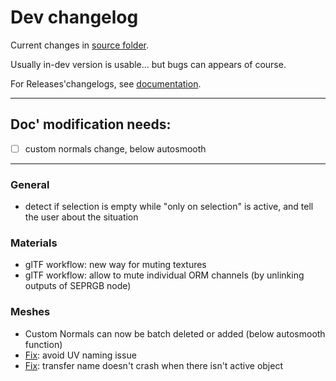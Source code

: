 # Dev changelog

Current changes in [source folder](https://github.com/Vinc3r/BlenderScripts/tree/master/nothing-is-3d).

Usually in-dev version is usable... but bugs can appears of course.

For Releases'changelogs, see [documentation](https://github.com/Vinc3r/ReTiCo/wiki/Changelog).

---
## Doc' modification needs:
* [ ] custom normals change, below autosmooth
---

### General

- detect if selection is empty while "only on selection" is active, and tell the user about the situation

### Materials

- glTF workflow: new way for muting textures
- glTF workflow: allow to mute individual ORM channels (by unlinking outputs of SEPRGB node)

### Meshes

- Custom Normals can now be batch deleted or added (below autosmooth function)
- [Fix](https://github.com/Vinc3r/ReTiCo/issues/72): avoid UV naming issue
- [Fix](https://github.com/Vinc3r/ReTiCo/issues/66): transfer name doesn't crash when there isn't active object
